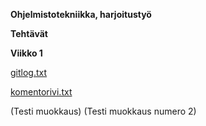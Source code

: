 ﻿**Ohjelmistotekniikka, harjoitustyö**

**Tehtävät**

**Viikko 1**

[gitlog.txt](https://github.com/Antgoblin/ot-harjoitustyo/blob/master/laskarit/viikko1/gitlog.txt)

[komentorivi.txt](https://github.com/Antgoblin/ot-harjoitustyo/blob/master/laskarit/viikko1/komentorivi.txt)

(Testi muokkaus)
(Testi muokkaus numero 2)